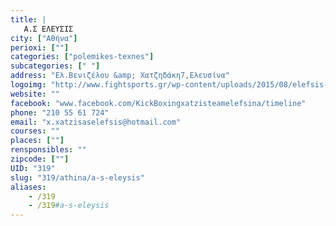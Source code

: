 ```yaml
---
title: |
   Α.Σ ΕΛΕΥΣΙΣ
city: ["Αθήνα"]
perioxi: [""]
categories: ["polemikes-texnes"]
subcategories: [" "]
address: "Ελ.Βενιζέλου &amp; Χατζηδάκη7,Ελευσίνα"
logoimg: "http://www.fightsports.gr/wp-content/uploads/2015/08/elefsis-logo.jpg"
website: ""
facebook: "www.facebook.com/KickBoxingxatzisteamelefsina/timeline"
phone: "210 55 61 724"
email: "x.xatzisaselefsis@hotmail.com"
courses: ""
places: [""]
rensponsibles: ""
zipcode: [""]
UID: "319"
slug: "319/athina/a-s-eleysis"
aliases:
    - /319
    - /319#a-s-eleysis
---
```


